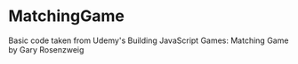 # MatchingGame

Basic code taken from Udemy's Building JavaScript Games: Matching Game by Gary Rosenzweig

